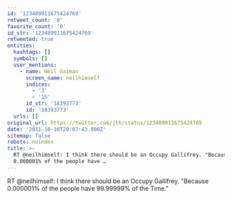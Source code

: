 ```yaml
---
id: '123489911675424769'
retweet_count: '0'
favorite_count: '0'
id_str: '123489911675424769'
retweeted: true
entities:
  hashtags: []
  symbols: []
  user_mentions:
    - name: Neil Gaiman
      screen_name: neilhimself
      indices:
        - '3'
        - '15'
      id_str: '18393773'
      id: '18393773'
  urls: []
original_url: https://twitter.com/jth/status/123489911675424769
date: '2011-10-10T20:07:43.000Z'
sitemap: false
robots: noindex
title: >-
  RT @neilhimself: I think there should be an Occupy Gallifrey. "Because
  0.000001% of the people have …
---
```


RT @neilhimself: I think there should be an Occupy Gallifrey. "Because 0.000001% of the people have 99.99999% of the Time."